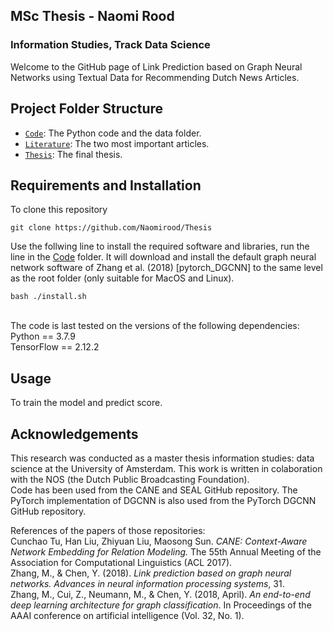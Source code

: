 
## MSc Thesis - Naomi Rood
### Information Studies, Track Data Science

Welcome to the GitHub page of Link Prediction based on Graph Neural Networks using Textual Data for Recommending Dutch News Articles. 
<br />

## Project Folder Structure

- [``Code``](Code/): The Python code and the data folder. 
- [``Literature``](Literature/): The two most important articles.
- [``Thesis``](Thesis/): The final thesis.

## Requirements and Installation
To clone this repository 
```
git clone https://github.com/Naomirood/Thesis
```
Use the follwing line to install the required software and libraries, run the line in the [Code](Code/) folder. It will download and install the default graph neural network software of Zhang et al. (2018) [pytorch_DGCNN] to the same level as the root folder (only suitable for MacOS and Linux).
```
bash ./install.sh
```
<br />
The code is last tested on the versions of the following dependencies:
<br />
Python == 3.7.9 <br />
TensorFlow == 2.12.2 <br />

## Usage
To train the model and predict score. 


## Acknowledgements

This research was conducted as a master thesis information studies: data science at the University of Amsterdam. This work is written in colaboration with the NOS (the Dutch Public Broadcasting Foundation). 
<br />
Code has been used from the CANE and SEAL GitHub repository. The PyTorch implementation of DGCNN is also used from the PyTorch DGCNN GitHub repository. 
<br />

References of the papers of those repositories: <br />
Cunchao Tu, Han Liu, Zhiyuan Liu, Maosong Sun. *CANE: Context-Aware Network Embedding for Relation Modeling.* The 55th Annual Meeting of the Association for Computational Linguistics (ACL 2017).
<br />
Zhang, M., & Chen, Y. (2018). *Link prediction based on graph neural networks. Advances in neural information processing systems*, 31.
<br />
Zhang, M., Cui, Z., Neumann, M., & Chen, Y. (2018, April). *An end-to-end deep learning architecture for graph classification*. In Proceedings of the AAAI conference on artificial intelligence (Vol. 32, No. 1).
